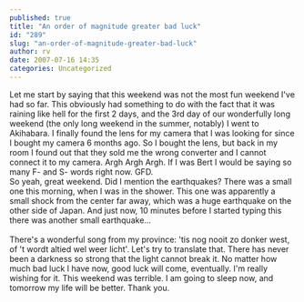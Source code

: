 ```yaml
---
published: true
title: "An order of magnitude greater bad luck"
id: "289"
slug: "an-order-of-magnitude-greater-bad-luck"
author: rv
date: 2007-07-16 14:35
categories: Uncategorized
---
```

Let me start by saying that this weekend was not the most fun weekend I've had so far. This obviously had something to do with the fact that it was raining like hell for the first 2 days, and the 3rd day of our wonderfully long weekend (the only long weekend in the summer, notably) I went to Akihabara. I finally found the lens for my camera that I was looking for since I bought my camera 6 months ago. So I bought the lens, but back in my room I found out that they sold me the wrong converter and I cannot connect it to my camera. Argh Argh Argh. If I was Bert I would be saying so many F- and S- words right now. GFD.<br />So yeah, great weekend. Did I mention the earthquakes? There was a small one this morning, when I was in the shower. This one was apparently a small shock from the center far away, which was a huge earthquake on the other side of Japan. And just now, 10 minutes before I started typing this there was another small earthquake...<br /><br />There's a wonderful song from my province: 'tis nog nooit zo donker west, of 't wordt altied wel weer licht'. Let's try to translate that. There has never been a darkness so strong that the light cannot break it. No matter how much bad luck I have now, good luck will come, eventually. I'm really wishing for it. This weekend was terrible. I am going to sleep now, and tomorrow my life will be better. Thank you.